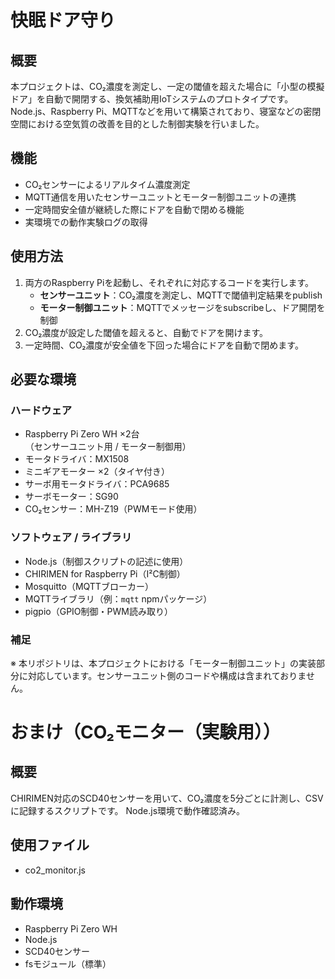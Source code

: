 # 快眠ドア守り

## 概要
本プロジェクトは、CO₂濃度を測定し、一定の閾値を超えた場合に「小型の模擬ドア」を自動で開閉する、換気補助用IoTシステムのプロトタイプです。Node.js、Raspberry Pi、MQTTなどを用いて構築されており、寝室などの密閉空間における空気質の改善を目的とした制御実験を行いました。

## 機能
- CO₂センサーによるリアルタイム濃度測定  
- MQTT通信を用いたセンサーユニットとモーター制御ユニットの連携  
- 一定時間安全値が継続した際にドアを自動で閉める機能  
- 実環境での動作実験ログの取得  

## 使用方法
1. 両方のRaspberry Piを起動し、それぞれに対応するコードを実行します。
   - **センサーユニット**：CO₂濃度を測定し、MQTTで閾値判定結果をpublish  
   - **モーター制御ユニット**：MQTTでメッセージをsubscribeし、ドア開閉を制御  
2. CO₂濃度が設定した閾値を超えると、自動でドアを開けます。  
3. 一定時間、CO₂濃度が安全値を下回った場合にドアを自動で閉めます。  

## 必要な環境

### ハードウェア
- Raspberry Pi Zero WH ×2台  
  （センサーユニット用 / モーター制御用）
- モータドライバ：MX1508  
- ミニギアモーター ×2（タイヤ付き）  
- サーボ用モータドライバ：PCA9685  
- サーボモーター：SG90  
- CO₂センサー：MH-Z19（PWMモード使用）  

### ソフトウェア / ライブラリ
- Node.js（制御スクリプトの記述に使用）  
- CHIRIMEN for Raspberry Pi（I²C制御）  
- Mosquitto（MQTTブローカー）  
- MQTTライブラリ（例：`mqtt` npmパッケージ）  
- pigpio（GPIO制御・PWM読み取り）  

### 補足
※ 本リポジトリは、本プロジェクトにおける「モーター制御ユニット」の実装部分に対応しています。センサーユニット側のコードや構成は含まれておりません。

# おまけ（CO₂モニター（実験用））

## 概要
CHIRIMEN対応のSCD40センサーを用いて、CO₂濃度を5分ごとに計測し、CSVに記録するスクリプトです。
Node.js環境で動作確認済み。

## 使用ファイル
- co2_monitor.js

## 動作環境
- Raspberry Pi Zero WH
- Node.js
- SCD40センサー
- fsモジュール（標準）